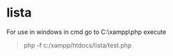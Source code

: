 # lista


For use in windows in cmd go to C:\xampp\php
execute
>php -f c:/xampp/htdocs/lista/test.php


